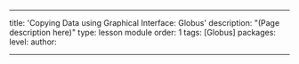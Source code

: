 ---

title: 'Copying Data using Graphical Interface: Globus'
description: "(Page description here)"
type: lesson module
order: 1
tags: [Globus]
packages: 
level: 
author: 

---